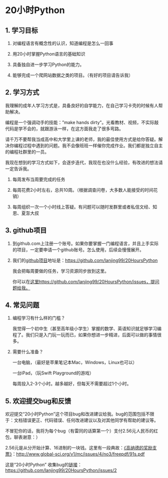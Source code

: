 # 20小时Python
## 1. 学习目标

1. 对编程语言有概念性的认识，知道编程是怎么一回事

2. 用20小时掌握Python语言的基础知识

3. 具备独自进一步学习Python的能力。

4. 能够完成一个爬网站数据之类的项目。（有好的项目请告诉我）



## 2. 学习方式

我理解的成年人学习方式是，具备良好的自学能力，在自己学习卡壳的时候有人帮助解决。

编程是一个强调动手的技能：”make hands dirty"。光看教材、视频，不实际敲代码是学不会的，就跟游泳一样，在这方面我走了很多弯路。

请千万不要帮我当成高中和大学里上课的老师，我的最佳使用方式是给你答疑。解决你编程过程中遇到的问题。我不会像班班一样催你完成作业。我们都是独立自主的编程社群里的一员。

我现在想到的学习方式如下，会逐步迭代，我现在也没什么经验，有改进的想法请一定告诉我。

1. 每周发布当周要完成的任务

2. 每周花费2小时左右，总共10周。（根据调查问卷，大多数人能接受的时间花销）

3. 每周组织一次一个小时线上答疑。有问题可以随时发群里或者私信文经、知恩、夏澎大叔

   

## 3. github项目

1. 到github.com上注册一个账号。如果你要掌握一门编程语言，并且上手实际的项目，一定要申请一个github账号。怎么使用，后续会慢慢展开。

2. 我们的[github项目](https://github.com/lanjing99/20HoursPython)地址是：https://github.com/lanjing99/20HoursPython

   我会把每周要做的任务，学习资源同步放到这里。

   你可以在[这里](https://github.com/lanjing99/20HoursPython/issues)https://github.com/lanjing99/20HoursPython/issues，提问题给我。

## 4. 常见问题

1. 编程学习有什么样的门槛？

   我觉得一个初中生（甚至高年级小学生）掌握的数学、英语知识就足够学习编程了。我们只是入门玩一玩而已，如果你想进一步精进，后面可以做的事情很多。

2. 需要什么准备？

   一台电脑，（最好是苹果笔记本Mac，Windows，Linux也可以）

   一台iPad，（玩Swift Playground的游戏）

   每周投入2-3个小时。越多越好，但每天不需要超过1个小时。



## 5. 欢迎提交bug和反馈

欢迎提交“20小时Python”这个项目bug和改进建议给我。bug的范围包括不限于：文档错误更正、代码错误、任何改进建议以及对其他同学有帮助的建议等。

不冒犯你的话，我将为每个bug（有雷同的话算第一个）支付2.56元人民币的红包，聊表谢意：）

2.56元是从分开始计算、16进制的一块钱。这里有一段典故：[《高纳德的奖励支票》](http://www.global-sci.org/v1/mc/issues/4/no3/freepdf/91s.pdf)：http://www.global-sci.org/v1/mc/issues/4/no3/freepdf/91s.pdf

这是“20小时Python” 收集bug的[链接](https://github.com/lanjing99/20HoursPython/issues/2)：https://github.com/lanjing99/20HoursPython/issues/2